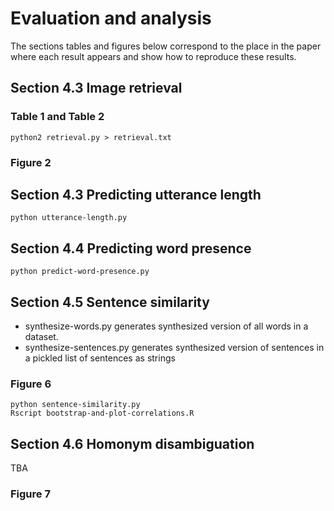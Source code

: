 # Evaluation and analysis

The sections tables and figures below correspond to the place in the paper
where each result appears and show how to reproduce these results.

## Section 4.3 Image retrieval

### Table 1 and Table 2

```
python2 retrieval.py > retrieval.txt
```

### Figure 2

## Section 4.3 Predicting utterance length

```
python utterance-length.py
```
## Section 4.4 Predicting word presence


```
python predict-word-presence.py
```

## Section 4.5 Sentence similarity

- synthesize-words.py
       generates synthesized version of all words in a dataset.
- synthesize-sentences.py
       generates synthesized version of sentences in a pickled list of sentences as strings

### Figure 6
```
python sentence-similarity.py
Rscript bootstrap-and-plot-correlations.R
```
## Section 4.6 Homonym disambiguation

TBA

### Figure 7
